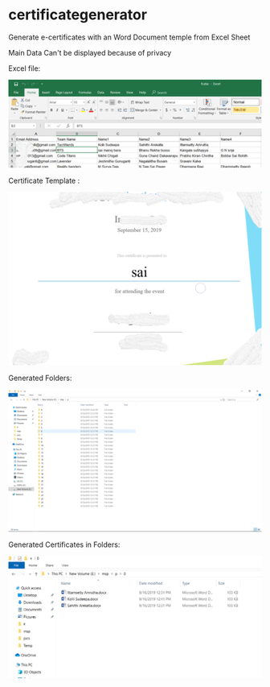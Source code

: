 # certificategenerator
Generate e-certificates with an Word Document temple from Excel Sheet 

Main Data Can't be displayed because of privacy 

Excel file:

![Excel](https://github.com/saibhaskar24/certificategenerator/blob/master/data.png?raw=true)

Certificate Template :

![Cert](https://github.com/saibhaskar24/certificategenerator/blob/master/cert.png?raw=true)

Generated Folders:

![Fol](https://github.com/saibhaskar24/certificategenerator/blob/master/folPNG.PNG?raw=true)

Generated Certificates in Folders:

![Files](https://github.com/saibhaskar24/certificategenerator/blob/master/sam.PNG?raw=true)
